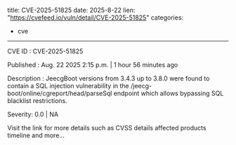  
title: CVE-2025-51825
date: 2025-8-22
lien: "https://cvefeed.io/vuln/detail/CVE-2025-51825"
categories:
  - cve
---

CVE ID : CVE-2025-51825

Published :  Aug. 22
2025
2:15 p.m. | 1 hour
56 minutes ago

Description : JeecgBoot versions from 3.4.3 up to 3.8.0 were found to contain a SQL injection vulnerability in the /jeecg-boot/online/cgreport/head/parseSql endpoint
which allows bypassing SQL blacklist restrictions.

Severity: 0.0 | NA

Visit the link for more details
such as CVSS details
affected products
timeline
and more...
